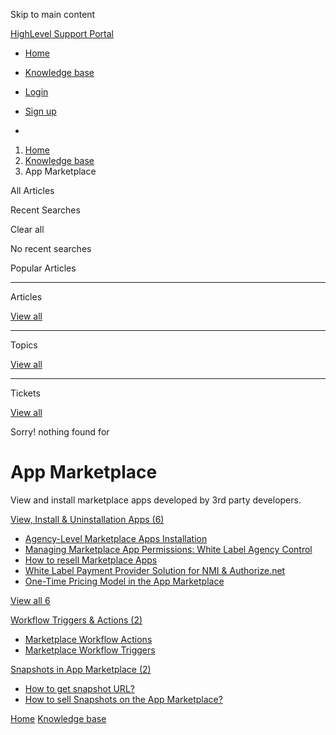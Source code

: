 Skip to main content

[ HighLevel Support Portal ](https://help.gohighlevel.com)

  * [ Home ](/support/home)
  * [ Knowledge base ](/support/solutions)

  * [Login](/support/login)
  * [Sign up](/support/signup)
  * 

  1. [Home](/support/home)
  2. [Knowledge base](/support/solutions)
  3. App Marketplace

All  Articles 

Recent Searches

Clear all

No recent searches

Popular Articles

* * *

Articles

[View all](/support/search/solutions)

* * *

Topics

[View all](/support/search/topics)

* * *

Tickets

[View all](/support/search/tickets)

Sorry! nothing found for   

# App Marketplace

View and install marketplace apps developed by 3rd party developers.

[ View, Install & Uninstallation Apps (6)](/support/solutions/folders/155000000161)

  * [Agency-Level Marketplace Apps Installation](/support/solutions/articles/155000001057-agency-level-marketplace-apps-installation)
  * [Managing Marketplace App Permissions: White Label Agency Control](/support/solutions/articles/155000001163-managing-marketplace-app-permissions-white-label-agency-control)
  * [How to resell Marketplace Apps](/support/solutions/articles/155000001220-how-to-resell-marketplace-apps)
  * [White Label Payment Provider Solution for NMI & Authorize.net](/support/solutions/articles/155000002747-white-label-payment-provider-solution-for-nmi-authorize-net)
  * [One-Time Pricing Model in the App Marketplace](/support/solutions/articles/155000003674-one-time-pricing-model-in-the-app-marketplace)

[View all 6](/support/solutions/folders/155000000161)

[ Workflow Triggers & Actions (2)](/support/solutions/folders/155000000080)

  * [Marketplace Workflow Actions](/support/solutions/articles/155000000571-marketplace-workflow-actions)
  * [Marketplace Workflow Triggers](/support/solutions/articles/155000001024-marketplace-workflow-triggers)

[ Snapshots in App Marketplace (2)](/support/solutions/folders/155000000819)

  * [How to get snapshot URL?](/support/solutions/articles/155000003380-how-to-get-snapshot-url-)
  * [How to sell Snapshots on the App Marketplace?](/support/solutions/articles/155000003709-how-to-sell-snapshots-on-the-app-marketplace-)

[Home](/support/home) [Knowledge base](/support/solutions)
